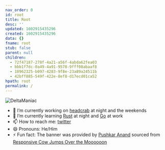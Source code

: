 ```yaml
---
nav_order: 0
id: root
title: Root
desc: ''
updated: 1602915435296
created: 1602915435296
data: {}
fname: root
stub: false
parent: null
children:
  - 72f47187-278f-4a21-a56f-4abda62fea03
  - bbb1f7dc-0a49-4a91-9578-9fff08abaaf8
  - 18962325-b097-4283-9f8e-23a89a24511b
  - 42bff885-549f-422e-8ef8-d17ecd01ca52
hpath: root
permalink: /
---
```

![DeltaManiac](DeltaManiachttps://raw.githubusercontent.com/DeltaManiac/DeltaManiac/main/vault/assets/banner.svg)

- 🔭 I’m currently working on [headcrab](https://github.com/headcrab-rs/headcrab) at night and the weekends
- 🌱 I’m currently learning [Rust](https://www.rust-lang.org) at night and [Go](https://golang.org/) at work
- 📫 How to reach me: [twitter](https://twitter.com/Delta_Maniac)
- 😄 Pronouns: He/Him
- ⚡ Fun fact: The banner was provided by [Pushkar Anand](https://github.com/pushkar8723) sourced from [Responsive Cow Jumps Over the Moooooon](https://codepen.io/sdras/pen/doZReX)
  <!-- // - 👯 I’m looking to collaborate on ...
  // - 🤔 I’m looking for help with ...
  // - 💬 Ask me about ... -->
